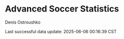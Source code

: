 # Advanced Soccer Statistics
Denis Ostroushko

<!-- gfm -->

Last successful data update: 2025-06-06 00:16:39 CST
